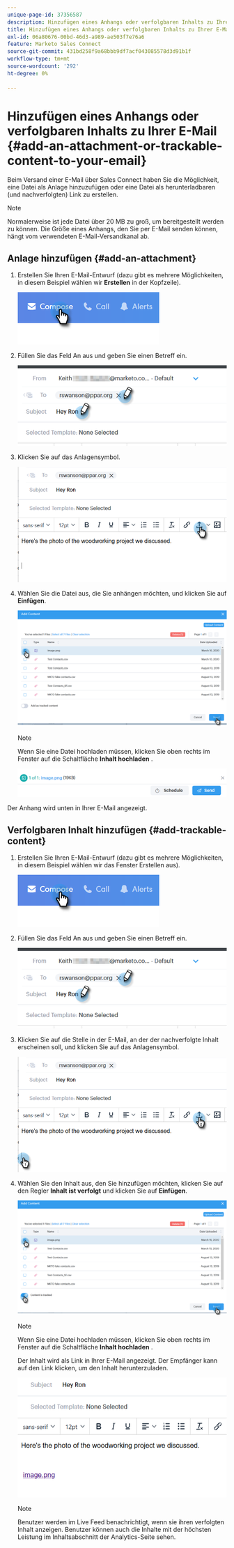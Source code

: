 ```yaml
---
unique-page-id: 37356587
description: Hinzufügen eines Anhangs oder verfolgbaren Inhalts zu Ihrer E-Mail - Marketo Docs - Produktdokumentation
title: Hinzufügen eines Anhangs oder verfolgbaren Inhalts zu Ihrer E-Mail
exl-id: 06a80676-00bd-46d3-a989-ae503f7e76a6
feature: Marketo Sales Connect
source-git-commit: 431bd258f9a68bbb9df7acf043085578d3d91b1f
workflow-type: tm+mt
source-wordcount: '292'
ht-degree: 0%

---
```


# Hinzufügen eines Anhangs oder verfolgbaren Inhalts zu Ihrer E-Mail {#add-an-attachment-or-trackable-content-to-your-email}

Beim Versand einer E-Mail über Sales Connect haben Sie die Möglichkeit, eine Datei als Anlage hinzuzufügen oder eine Datei als herunterladbaren (und nachverfolgten) Link zu erstellen.

>[!NOTE]
>
>Normalerweise ist jede Datei über 20 MB zu groß, um bereitgestellt werden zu können. Die Größe eines Anhangs, den Sie per E-Mail senden können, hängt vom verwendeten E-Mail-Versandkanal ab.

## Anlage hinzufügen {#add-an-attachment}

1. Erstellen Sie Ihren E-Mail-Entwurf (dazu gibt es mehrere Möglichkeiten, in diesem Beispiel wählen wir **Erstellen** in der Kopfzeile).

   ![](assets/one-4.png)

1. Füllen Sie das Feld An aus und geben Sie einen Betreff ein.

   ![](assets/attach-two.png)

1. Klicken Sie auf das Anlagensymbol.

   ![](assets/attach-three.png)

1. Wählen Sie die Datei aus, die Sie anhängen möchten, und klicken Sie auf **Einfügen**.

   ![](assets/attach-four.png)

   >[!NOTE]
   >
   >Wenn Sie eine Datei hochladen müssen, klicken Sie oben rechts im Fenster auf die Schaltfläche **Inhalt hochladen** .

   ![](assets/attach-five.png)

Der Anhang wird unten in Ihrer E-Mail angezeigt.

## Verfolgbaren Inhalt hinzufügen {#add-trackable-content}

1. Erstellen Sie Ihren E-Mail-Entwurf (dazu gibt es mehrere Möglichkeiten, in diesem Beispiel wählen wir das Fenster Erstellen aus).

   ![](assets/one-4.png)

1. Füllen Sie das Feld An aus und geben Sie einen Betreff ein.

   ![](assets/two-4.png)

1. Klicken Sie auf die Stelle in der E-Mail, an der der nachverfolgte Inhalt erscheinen soll, und klicken Sie auf das Anlagensymbol.

   ![](assets/three-4.png)

1. Wählen Sie den Inhalt aus, den Sie hinzufügen möchten, klicken Sie auf den Regler **Inhalt ist verfolgt** und klicken Sie auf **Einfügen**.

   ![](assets/four-4.png)

   >[!NOTE]
   >
   >Wenn Sie eine Datei hochladen müssen, klicken Sie oben rechts im Fenster auf die Schaltfläche **Inhalt hochladen** .

   Der Inhalt wird als Link in Ihrer E-Mail angezeigt. Der Empfänger kann auf den Link klicken, um den Inhalt herunterzuladen.

   ![](assets/five-2.png)

   >[!NOTE]
   >
   >Benutzer werden im Live Feed benachrichtigt, wenn sie ihren verfolgten Inhalt anzeigen. Benutzer können auch die Inhalte mit der höchsten Leistung im Inhaltsabschnitt der Analytics-Seite sehen.
